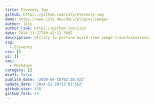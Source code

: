 ```yaml
---
title: Eleventy Img
github: https://github.com/11ty/eleventy-img
demo: https://www.11ty.dev/docs/plugins/image/
author: 11ty
author_link: https://github.com/11ty
date: 2024-11-27T09:42:12.390Z
description: Utility to perform build-time image transformations.
ssg:
  - Eleventy
css: []
ui: []
cms:
  - Markdown
category: []
draft: false
publish_date: '2020-04-18T02:38:42Z'
update_date: '2024-12-20T23:03:56Z'
github_star: 438
github_fork: 54
---
```

